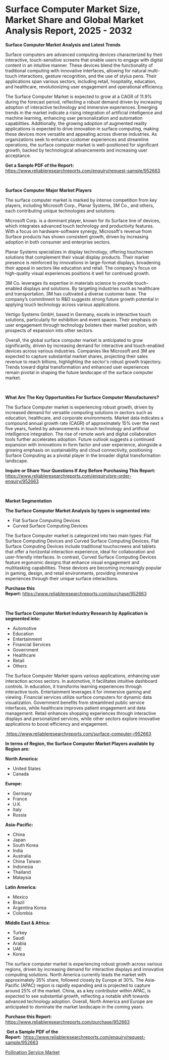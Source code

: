 <p><h1>Surface Computer Market Size, Market Share and Global Market Analysis Report, 2025 - 2032</h1></p><p><strong>Surface Computer Market Analysis and Latest Trends</strong></p>
<p><p>Surface computers are advanced computing devices characterized by their interactive, touch-sensitive screens that enable users to engage with digital content in an intuitive manner. These devices blend the functionality of traditional computing with innovative interfaces, allowing for natural multi-touch interactions, gesture recognition, and the use of stylus pens. Their applications span various sectors, including retail, hospitality, education, and healthcare, revolutionizing user engagement and operational efficiency.</p><p>The Surface Computer Market is expected to grow at a CAGR of 11.9% during the forecast period, reflecting a robust demand driven by increasing adoption of interactive technology and immersive experiences. Emerging trends in the market indicate a rising integration of artificial intelligence and machine learning, enhancing user personalization and automation capabilities. Additionally, the growing adoption of augmented reality applications is expected to drive innovation in surface computing, making these devices more versatile and appealing across diverse industries. As organizations seek to enhance customer experiences and streamline operations, the surface computer market is well-positioned for significant growth, backed by technological advancements and increasing user acceptance.</p></p>
<p><strong>Get a Sample PDF of the Report:&nbsp;</strong> <a href="https://www.reliableresearchreports.com/enquiry/request-sample/952663?utm_campaign=3005&utm_medium=2&utm_source=Github&utm_content=ia&utm_term=06032025&utm_id=surface-computer">https://www.reliableresearchreports.com/enquiry/request-sample/952663</a></p>
<p>&nbsp;</p>
<p><strong>Surface Computer Major Market Players</strong></p>
<p><p>The surface computer market is marked by intense competition from key players, including Microsoft Corp., Planar Systems, 3M Co., and others, each contributing unique technologies and solutions.</p><p>Microsoft Corp. is a dominant player, known for its Surface line of devices, which integrates advanced touch technology and productivity features. With a focus on hardware-software synergy, Microsoft's revenue from Surface products has shown consistent growth, driven by increasing adoption in both consumer and enterprise sectors.</p><p>Planar Systems specializes in display technology, offering touchscreen solutions that complement their visual display products. Their market presence is reinforced by innovations in large-format displays, broadening their appeal in sectors like education and retail. The company's focus on high-quality visual experiences positions it well for continued growth.</p><p>3M Co. leverages its expertise in materials science to provide touch-enabled displays and solutions. By targeting industries such as healthcare and transportation, 3M has cultivated a diverse customer base. The company’s commitment to R&D suggests strong future growth potential in applying touch technology across various applications.</p><p>Vertigo Systems GmbH, based in Germany, excels in interactive touch solutions, particularly for exhibition and event spaces. Their emphasis on user engagement through technology bolsters their market position, with prospects of expansion into other sectors.</p><p>Overall, the global surface computer market is anticipated to grow significantly, driven by increasing demand for interactive and touch-enabled devices across various industries. Companies like Microsoft and 3M are expected to capture substantial market shares, projecting their sales revenue to reach billions, highlighting the sector's robust growth trajectory. Trends toward digital transformation and enhanced user experiences remain pivotal in shaping the future landscape of the surface computer market.</p></p>
<p>&nbsp;</p>
<p><strong>What Are The Key Opportunities For Surface Computer Manufacturers?</strong></p>
<p><p>The Surface Computer market is experiencing robust growth, driven by increased demand for versatile computing solutions in sectors such as education, healthcare, and corporate environments. Market data indicates a compound annual growth rate (CAGR) of approximately 15% over the next five years, fueled by advancements in touch technology and artificial intelligence integration. The rise of remote work and digital collaboration tools further accelerates adoption. Future outlook suggests a continued expansion with innovations in form factor and user experience, alongside a growing emphasis on sustainability and cloud connectivity, positioning Surface Computing as a pivotal player in the broader digital transformation landscape.</p></p>
<p><strong>Inquire or Share Your Questions If Any Before Purchasing This Report:</strong> <a href="https://www.reliableresearchreports.com/enquiry/pre-order-enquiry/952663?utm_campaign=3005&utm_medium=2&utm_source=Github&utm_content=ia&utm_term=06032025&utm_id=surface-computer">https://www.reliableresearchreports.com/enquiry/pre-order-enquiry/952663</a></p>
<p>&nbsp;</p>
<p><strong>Market Segmentation</strong></p>
<p><strong>The Surface Computer Market Analysis by types is segmented into:</strong></p>
<p><ul><li>Flat Surface Computing Devices</li><li>Curved Surface Computing Devices</li></ul></p>
<p><p>The Surface Computer market is categorized into two main types: Flat Surface Computing Devices and Curved Surface Computing Devices. Flat Surface Computing Devices include traditional touchscreens and tablets that offer a horizontal interaction experience, ideal for collaboration and user-friendly interfaces. In contrast, Curved Surface Computing Devices feature ergonomic designs that enhance visual engagement and multitasking capabilities. These devices are becoming increasingly popular in gaming, design, and retail environments, providing immersive experiences through their unique surface interactions.</p></p>
<p><strong>Purchase this Report:&nbsp;</strong><a href="https://www.reliableresearchreports.com/purchase/952663?utm_campaign=3005&utm_medium=2&utm_source=Github&utm_content=ia&utm_term=06032025&utm_id=surface-computer">https://www.reliableresearchreports.com/purchase/952663</a></p>
<p>&nbsp;</p>
<p><strong>The Surface Computer Market Industry Research by Application is segmented into:</strong></p>
<p><ul><li>Automotive</li><li>Education</li><li>Entertainment</li><li>Financial Services</li><li>Government</li><li>Healthcare</li><li>Retail</li><li>Others</li></ul></p>
<p><p>The Surface Computer Market spans various applications, enhancing user interaction across sectors. In automotive, it facilitates intuitive dashboard controls. In education, it transforms learning experiences through interactive tools. Entertainment leverages it for immersive gaming and viewing. Financial services utilize surface computers for dynamic data visualization. Government benefits from streamlined public service interfaces, while healthcare improves patient engagement and data management. Retail enhances shopping experiences through interactive displays and personalized services, while other sectors explore innovative applications to boost efficiency and engagement.</p></p>
<p><a href="https://www.reliableresearchreports.com/surface-computer-r952663?utm_campaign=3005&utm_medium=2&utm_source=Github&utm_content=ia&utm_term=06032025&utm_id=surface-computer">&nbsp;https://www.reliableresearchreports.com/surface-computer-r952663</a></p>
<p><strong>In terms of Region, the Surface Computer Market Players available by Region are:</strong></p>
<p>
    <p> <strong> North America: </strong>
        <ul>
            <li>United States</li>
            <li>Canada</li>
        </ul>
        </p> 
    <p> <strong> Europe: </strong>
        <ul>
            <li>Germany</li>
            <li>France</li>
            <li>U.K.</li>
            <li>Italy</li>
            <li>Russia</li>
        </ul>
        </p> 
    <p> <strong> Asia-Pacific: </strong>
        <ul>
            <li>China</li>
            <li>Japan</li>
            <li>South Korea</li>
            <li>India</li>
            <li>Australia</li>
            <li>China Taiwan</li>
            <li>Indonesia</li>
            <li>Thailand</li>
            <li>Malaysia</li>
        </ul>
        </p> 
    <p> <strong> Latin America: </strong>
        <ul>
            <li>Mexico</li>
            <li>Brazil</li>
            <li>Argentina Korea</li>
            <li>Colombia</li>
        </ul>
        </p> 
    <p> <strong> Middle East & Africa: </strong>
        <ul>
            <li>Turkey</li>
            <li>Saudi</li>
            <li>Arabia</li>
            <li>UAE</li>
            <li>Korea</li>
        </ul>
    </p>
    </p>
<p><p>The surface computer market is experiencing robust growth across various regions, driven by increasing demand for interactive displays and innovative computing solutions. North America currently leads the market with approximately 35% share, followed closely by Europe at 30%. The Asia-Pacific (APAC) region is rapidly expanding and is projected to capture around 25% of the market. China, as a key contributor within APAC, is expected to see substantial growth, reflecting a notable shift towards advanced technology adoption. Overall, North America and Europe are anticipated to dominate the market landscape in the coming years.</p></p>
<p><strong>Purchase this Report: </strong><a href="https://www.reliableresearchreports.com/purchase/952663?utm_campaign=3005&utm_medium=2&utm_source=Github&utm_content=ia&utm_term=06032025&utm_id=surface-computer">https://www.reliableresearchreports.com/purchase/952663</a></p>
<p>&nbsp;<strong>Get a Sample PDF of the Report:&nbsp;&nbsp;</strong><a href="https://www.reliableresearchreports.com/enquiry/request-sample/952663?utm_campaign=3005&utm_medium=2&utm_source=Github&utm_content=ia&utm_term=06032025&utm_id=surface-computer">https://www.reliableresearchreports.com/enquiry/request-sample/952663</a></p>
<p><strong></strong></p>
<p><p><a href="https://github.com/haaszgettre6/Market-Research-Report-List-1/blob/main/pollination-service-market.md?utm_campaign=3005&utm_medium=2&utm_source=Github&utm_content=ia&utm_term=06032025&utm_id=surface-computer">Pollination Service Market</a></p></p>